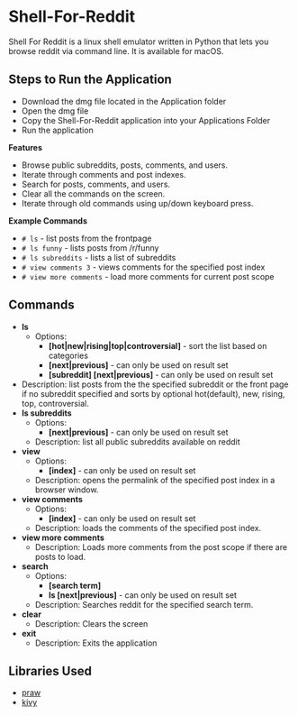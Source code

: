 # Shell-For-Reddit

Shell For Reddit is a linux shell emulator written in Python that lets you browse reddit via command line.
It is available for macOS.

## Steps to Run the Application
* Download the dmg file located in the Application folder
* Open the dmg file
* Copy the Shell-For-Reddit application into your Applications Folder
* Run the application

**Features**

* Browse public subreddits, posts, comments, and users.
* Iterate through comments and post indexes.
* Search for posts, comments, and users.
* Clear all the commands on the screen.
* Iterate through old commands using up/down keyboard press.

**Example Commands**

* `# ls` - list posts from the frontpage
* `# ls funny` - lists posts from /r/funny
* `# ls subreddits` - lists a list of subreddits
* `# view comments 3` - views comments for the specified post index
* `# view more comments` - load more comments for current post scope

## Commands

* **ls**
  * Options:
    * **[hot|new|rising|top|controversial]** - sort the list based on categories
    * **[next|previous]** - can only be used on result set
    * **[subreddit] [next|previous]** - can only be used on result set
 * Description: list posts from the the specified subreddit or the front page if no subreddit specified and sorts by optional hot(default), new, rising, top, controversial.
* **ls subreddits**
  * Options:
    * **[next|previous]** - can only be used on result set
  * Description: list all public subreddits available on reddit
* **view**
  * Options:
    * **[index]** - can only be used on result set
  * Description: opens the permalink of the specified post index in a browser window.
* **view comments**
  * Options:
    * **[index]** - can only be used on result set
  * Description: loads the comments of the specified post index.
* **view more comments**
  * Description: Loads more comments from the post scope if there are posts to load.
* **search**
  * Options:
    * **[search term]**
    * **ls [next|previous]** - can only be used on result set
  * Description: Searches reddit for the specified search term.
* **clear**
  * Description: Clears the screen
* **exit**
  * Description: Exits the application

## Libraries Used

- [praw](https://github.com/praw-dev/praw)
- [kivy](https://github.com/kivy/kivy)
